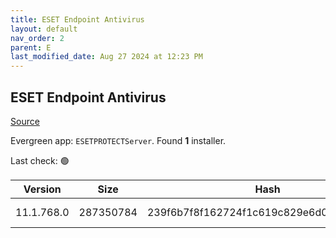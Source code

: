 ```yaml
---
title: ESET Endpoint Antivirus
layout: default
nav_order: 2
parent: E
last_modified_date: Aug 27 2024 at 12:23 PM
---
```


## ESET Endpoint Antivirus

[Source](https://www.eset.com/au/business/solutions/endpoint-protection/)

Evergreen app: `ESETPROTECTServer`. Found **1** installer.

Last check: 🟢

| Version    | Size      | Hash                                     | Language | Architecture | Type | URI                                                                                                                                                                                                              |
| ---------- | --------- | ---------------------------------------- | -------- | ------------ | ---- | ---------------------------------------------------------------------------------------------------------------------------------------------------------------------------------------------------------------- |
| 11.1.768.0 | 287350784 | 239f6b7f8f162724f1c619c829e6d029c582f90c | en_US    | x64          | msi  | [https://repository.eset.com/v1/com/eset/apps/business/era/server/windows/v11/11.1.768.0/server_x64.msi](https://repository.eset.com/v1/com/eset/apps/business/era/server/windows/v11/11.1.768.0/server_x64.msi) |
